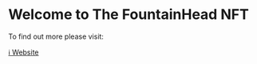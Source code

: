 # Welcome to The FountainHead NFT



To find out more please visit:

[ℹ️ Website](https://inioluwanfts.com/)




